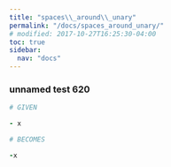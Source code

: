 ```yaml
---
title: "spaces\\_around\\_unary"
permalink: "/docs/spaces_around_unary/"
# modified: 2017-10-27T16:25:30-04:00
toc: true
sidebar:
  nav: "docs"
---
```

### unnamed test 620
```ruby
# GIVEN

- x

```
```ruby
# BECOMES

-x
```
